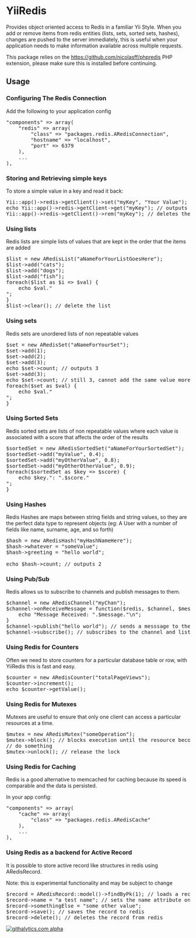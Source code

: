 <h1>YiiRedis</h1>

Provides object oriented access to Redis in a familiar Yii Style.
When you add or remove items from redis entities (lists, sets, sorted sets, hashes), changes
are pushed to the server immediately, this is useful when your application needs to make information
available across multiple requests.

This package relies on the https://github.com/nicolasff/phpredis PHP extension, please make sure this is installed before continuing.

<h2>Usage</h2>

<h3>Configuring The Redis Connection</h3>
<p>Add the following to your application config</p>
<pre>
"components" => array(
	"redis" => array(
		"class" => "packages.redis.ARedisConnection",
		"hostname" => "localhost",
		"port" => 6379
	),
	...
),
</pre>

<h3>Storing and Retrieving simple keys</h3>
<p>To store a simple value in a key and read it back:</p>
<pre>
Yii::app()->redis->getClient()->set("myKey", "Your Value");
echo Yii::app()->redis->getClient->get("myKey"); // outputs "Your Value"
Yii::app()->redis->getClient()->rem("myKey"); // deletes the key
</pre>


<h3>Using lists</h3>
<p>Redis lists are simple lists of values that are kept in the order that the items are added</p>

<pre>
$list = new ARedisList("aNameForYourListGoesHere");
$list->add("cats");
$list->add("dogs");
$list->add("fish");
foreach($list as $i => $val) {
	echo $val."<br />";
}
$list->clear(); // delete the list
</pre>


<h3>Using sets</h3>
<p>Redis sets are unordered lists of non repeatable values</p>

<pre>
$set = new ARedisSet("aNameForYourSet");
$set->add(1);
$set->add(2);
$set->add(3);
echo $set->count; // outputs 3
$set->add(3);
echo $set->count; // still 3, cannot add the same value more than once
foreach($set as $val) {
	echo $val."<br />";
}
</pre>


<h3>Using Sorted Sets</h3>
<p>Redis sorted sets are lists of non repeatable values where each value is associated with a score that affects
the order of the results</p>

<pre>
$sortedSet = new ARedisSortedSet("aNameForYourSortedSet");
$sortedSet->add("myValue", 0.4);
$sortedSet->add("myOtherValue", 0.8);
$sortedSet->add("myOtherOtherValue", 0.9);
foreach($sortedSet as $key => $score) {
	echo $key.": ".$score."<br />";
}
</pre>


<h3>Using Hashes</h3>
<p>Redis Hashes are maps between string fields and string values, so they are the perfect data type to represent objects (eg: A User with a number of fields like name, surname, age, and so forth)</p>

<pre>
$hash = new ARedisHash("myHashNameHere");
$hash->whatever = "someValue";
$hash->greeting = "hello world";

echo $hash->count; // outputs 2
</pre>

<h3>Using Pub/Sub</h3>
<p>Redis allows us to subscribe to channels and publish messages to them.</p>

<pre>
$channel = new ARedisChannel("myChan");
$channel->onReceiveMessage = function($redis, $channel, $message) {
	echo "Message Received: ".$message."\n";
}
$channel->publish("hello world"); // sends a messsage to the channel
$channel->subscribe(); // subscribes to the channel and listens to messages, blocks the process
</pre>

<h3>Using Redis for Counters</h3>
<p>Often we need to store counters for a particular database table or row, with YiiRedis this is fast and easy.</p>

<pre>
$counter = new ARedisCounter("totalPageViews");
$counter->increment();
echo $counter->getValue();
</pre>

<h3>Using Redis for Mutexes</h3>
<p>Mutexes are useful to ensure that only one client can access a particular resources at a time.</p>
<pre>
$mutex = new ARedisMutex("someOperation");
$mutex->block(); // blocks execution until the resource becomes available
// do something
$mutex->unlock(); // release the lock
</pre>

<h3>Using Redis for Caching</h3>
<p>Redis is a good alternative to memcached for caching because its speed is comparable and the data is persisted.</p>
<p>In your app config:</p>
<pre>
"components" => array(
	"cache" => array(
		"class" => "packages.redis.ARedisCache"
	),
	...
),
</pre>


<h3>Using Redis as a backend for Active Record</h3>
<p>It is possible to store active record like structures in redis using ARedisRecord.</p>
<p>Note: this is experimental functionality and may be subject to change</p>

<pre>
$record = ARedisRecord::model()->findByPk(1); // loads a record with a unique id of 1
$record->name = "a test name"; // sets the name attribute on the record
$record->somethingElse = "some other value";
$record->save(); // saves the record to redis
$record->delete(); // deletes the record from redis
</pre>

[![githalytics.com alpha](https://cruel-carlota.pagodabox.com/d204205868904fefb008f31d7cb50b12 "githalytics.com")](http://githalytics.com/phpnode/YiiRedis)